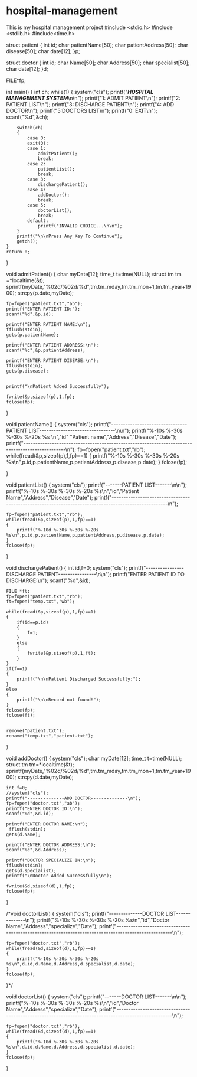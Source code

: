 # hospital-management
This is my hospital management project
#include <stdio.h>
#include <stdlib.h>
#include<time.h>

struct patient
{
    int id;
    char patientName[50];
    char patientAddress[50];
    char disease[50];
    char date[12];
}p;

struct doctor
{
    int id;
    char Name[50];
    char Address[50];
    char specialist[50];
    char date[12];
}d;

FILE*fp;

int main()
{
    int ch;
    while(1)
    {
        system("cls");
        printf("*************************HOSPITAL MANAGEMENT SYSTEM*************************\n\n");
        printf("1: ADMIT PATIENT\n");
        printf("2: PATIENT LIST\n");
        printf("3: DISCHARGE PATIENT\n");
        printf("4: ADD DOCTOR\n");
        printf("5:DOCTORS LIST\n");
        printf("0: EXIT\n");
        scanf("%d",&ch);

        switch(ch)
        {
            case 0:
            exit(0);
            case 1:
                admitPatient();
                break;
            case 2:
                patientList();
                break;
            case 3:
                dischargePatient();
            case 4:
                addDoctor();
                break;
            case 5:
                doctorList();
                break;
            default:
                printf("INVALID CHOICE...\n\n");
        }
        printf("\n\nPress Any Key To Continue");
        getch();
    }
    return 0;
}

void admitPatient()
{
    char myDate[12];
    time_t t=time(NULL);
    struct tm tm =*localtime(&t);
    sprintf(myDate,"%02d/%02d/%d",tm.tm_mday,tm.tm_mon+1,tm.tm_year+1900);
    strcpy(p.date,myDate);

    fp=fopen("patient.txt","ab");
    printf("ENTER PATIENT ID:");
    scanf("%d",&p.id);

    printf("ENTER PATIENT NAME:\n");
    fflush(stdin);
    gets(p.patientName);

    printf("ENTER PATIENT ADDRESS:\n");
    scanf("%c",&p.patientAddress);

    printf("ENTER PATIENT DISEASE:\n");
    fflush(stdin);
    gets(p.disease);


    printf("\nPatient Added Successfully");

    fwrite(&p,sizeof(p),1,fp);
    fclose(fp);
}


void patientName()
{
    system("cls");
    printf("--------------------------------PATIENT LIST--------------------------------\n\n");
    printf("%-10s %-30s %-30s %-20s %s \n","id" "Patient name","Address","Disease","Date");
    printf("------------------------------------------------------------------------------------------------\n");
    fp=fopen("patient.txt","rb");
    while(fread(&p,sizeof(p),1,fp)==1)
    {
        printf("%-10s %-30s %-30s %-20s %s\n",p.id,p.patientName,p.patientAddress,p.disease,p.date);
    }
    fclose(fp);

}


void patientList()
{
    system("cls");
    printf("-------PATIENT LIST-------\n\n");
    printf("%-10s %-30s %-30s %-20s %s\n","id","Patient Name","Address","Disease","Date");
    printf("-----------------------------------------------------------------------------------------------------\n");

    fp=fopen("patient.txt","rb");
    while(fread(&p,sizeof(p),1,fp)==1)
    {
        printf("%-10d %-30s %-30s %-20s %s\n",p.id,p.patientName,p.patientAddress,p.disease,p.date);
    }
    fclose(fp);
}


void dischargePatient()
{
    int id,f=0;
    system("cls");
    printf("----------------DISCHARGE PATIENT----------------\n\n");
    printf("ENTER PATIENT ID TO DISCHARGE:\n");
    scanf("%d",&id);

    FILE *ft;
    fp=fopen("patient.txt","rb");
    ft=fopen("temp.txt","wb");

    while(fread(&p,sizeof(p),1,fp)==1)
    {
        if(id==p.id)
        {
            f=1;
        }
        else
        {
            fwrite(&p,sizeof(p),1,ft);
        }
    }
    if(f==1)
    {
        printf("\n\nPatient Discharged Successfully:");
    }
    else
    {
        printf("\n\nRecord not found!");
    }
    fclose(fp);
    fclose(ft);


    remove("patient.txt");
    rename("temp.txt","patient.txt");
}

void addDoctor()
{
    system("cls");
    char myDate[12];
    time_t t=time(NULL);
    struct tm tm=*localtime(&t);
    sprintf(myDate,"%02d/%02d/%d",tm.tm_mday,tm.tm_mon+1,tm.tm_year+1900);
    strcpy(d.date,myDate);

    int f=0;
    //system("cls");
    printf("--------------ADD DOCTOR--------------\n");
    fp=fopen("doctor.txt","ab");
    printf("ENTER DOCTOR ID:\n");
    scanf("%d",&d.id);

    printf("ENTER DOCTOR NAME:\n");
     fflush(stdin);
    gets(d.Name);

    printf("ENTER DOCTOR ADDRESS:\n");
    scanf("%c",&d.Address);

    printf("DOCTOR SPECIALIZE IN:\n");
    fflush(stdin);
    gets(d.specialist);
    printf("\nDoctor Added Successfully\n");

    fwrite(&d,sizeof(d),1,fp);
    fclose(fp);

}

/*void doctorList()
{
    system("cls");
    printf("--------------DOCTOR LIST--------------\n");
    printf("%-10s %-30s %-30s %-20s %s\n","id","Doctor Name","Address","specialize","Date");
    printf("-----------------------------------------------------------------------------------------------------\n");

    fp=fopen("doctor.txt","rb");
    while(fread(&d,sizeof(d),1,fp)==1)
    {
        printf("%-10s %-30s %-30s %-20s %s\n",d.id,d.Name,d.Address,d.specialist,d.date);
    }
    fclose(fp);
}*/

void doctorList()
{
    system("cls");
    printf("-------DOCTOR LIST-------\n\n");
    printf("%-10s %-30s %-30s %-20s %s\n","id","Doctor Name","Address","specialize","Date");
    printf("-----------------------------------------------------------------------------------------------------\n");

    fp=fopen("doctor.txt","rb");
    while(fread(&d,sizeof(d),1,fp)==1)
    {
        printf("%-10d %-30s %-30s %-20s %s\n",d.id,d.Name,d.Address,d.specialist,d.date);
    }
    fclose(fp);
}


